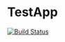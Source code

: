 # TestApp
[![Build Status](https://travis-ci.org/madben87/TestApp.svg?branch=master)](https://travis-ci.org/madben87/TestApp)
